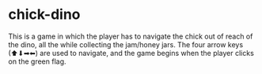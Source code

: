 # chick-dino
This is a game in which the player has to navigate the chick out of reach of the dino, all the while collecting the jam/honey jars.
The four arrow keys (⬆⬇➡⬅) are used to navigate, and the game begins when the player clicks on the green flag.
